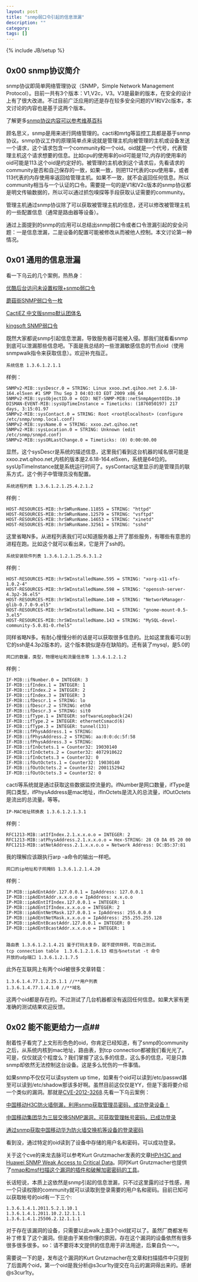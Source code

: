 ```yaml
---
layout: post
title: "snmp弱口令引起的信息泄漏"
description: ""
category: 
tags: []
---
```

{% include JB/setup %}

## 0x00 snmp协议简介 ##

snmp协议即简单网络管理协议（SNMP，Simple Network Management Protocol）。目前一共有3个版本：V1,V2c，V3。V3是最新的版本，在安全的设计上有了很大改进。不过目前广泛应用的还是存在较多安全问题的V1和V2c版本，本文讨论的内容也是基于这两个版本。

了解更多[snmp协议内容可以参考维基百科](http://zh.wikipedia.org/wiki/SNMP)

顾名思义，snmp是用来进行网络管理的。cacti和mrtg等监控工具都是基于snmp协议。snmp协议工作的原理简单点来说就是管理主机向被管理的主机或设备发送一个请求，这个请求包含一个community和一个oid。oid就是一个代号，代表管理主机这个请求想要的信息。比如cpu的使用率的oid可能是112,内存的使用率的oid可能是113.这个oid是约定好的。被管理的主机收到这个请求后，先看请求的community是否和自己保存的一致，如果一致，则把112代表的cpu使用率，或者113代表的内存使用率返回给管理主机。如果不一致，就不会返回任何信息。所以community相当与一个认证的口令。需要提一句的是V1和V2c版本的snmp协议都是明文传输数据的，所以可以通过抓包嗅探等手段获取认证需要的community。

管理主机通过snmp协议除了可以获取被管理主机的信息，还可以修改被管理主机的一些配置信息（通常是路由器等设备）。

通过上面提到的snmp的应用可以总结出snmp弱口令或者口令泄漏引起的安全问题：一是信息泄漏，二是设备的配置可能被修改从而被他人控制。本文讨论第一种情况。

## 0x01 通用的信息泄漏 ##

看一下乌云的几个案例，热热身：

[优酷后台访问未设置权限+snmp弱口令](http://www.wooyun.org/bugs/wooyun-2010-06953)

[蘑菇街SNMP弱口令一枚](http://www.wooyun.org/bugs/wooyun-2010-015165)

[CactiEZ 中文版snmp默认团体名](http://www.wooyun.org/bugs/wooyun-2010-07862)

[kingsoft SNMP弱口令](http://www.wooyun.org/bugs/wooyun-2010-03488)

既然大家都说snmp引起信息泄漏，导致服务器可能被入侵。那我们就看看snmp到底可以泄漏那些信息吧。下面是我总结的一些泄漏敏感信息的节点oid（使用snmpwalk指令来获取信息）。欢迎补充指正。

	系统信息 1.3.6.1.2.1.1

样例：

	SNMPv2-MIB::sysDescr.0 = STRING: Linux xxoo.zwt.qihoo.net 2.6.18-164.el5xen #1 SMP Thu Sep 3 04:03:03 EDT 2009 x86_64
	SNMPv2-MIB::sysObjectID.0 = OID: NET-SNMP-MIB::netSnmpAgentOIDs.10
	DISMAN-EVENT-MIB::sysUpTimeInstance = Timeticks: (1876050197) 217 days, 3:15:01.97
	SNMPv2-MIB::sysContact.0 = STRING: Root <root@localhost> (configure /etc/snmp/snmp.local.conf)
	SNMPv2-MIB::sysName.0 = STRING: xxoo.zwt.qihoo.net
	SNMPv2-MIB::sysLocation.0 = STRING: Unknown (edit /etc/snmp/snmpd.conf)
	SNMPv2-MIB::sysORLastChange.0 = Timeticks: (0) 0:00:00.00

显然，这个sysDescr是系统的描述信息，这里我们看到这台机器的域名很可能是xxoo.zwt.qihoo.net,内核的版本是2.6.18-164.el5xen，系统是64位的。sysUpTimeInstance就是系统运行时间了。sysContact这里显示的是管理员的联系方式，这个例子中管理员没有配置。

	系统进程列表 1.3.6.1.2.1.25.4.2.1.2

样例：

	HOST-RESOURCES-MIB::hrSWRunName.11855 = STRING: "httpd"
	HOST-RESOURCES-MIB::hrSWRunName.12579 = STRING: "vsftpd"
	HOST-RESOURCES-MIB::hrSWRunName.14653 = STRING: "xinetd"
	HOST-RESOURCES-MIB::hrSWRunName.32561 = STRING: "sshd"

这里省略N多。从进程列表我们可以知道服务器上开了那些服务，有哪些有意思的进程在跑。比如这个就可以看出来，它是开了ssh的。

	系统安装软件列表 1.3.6.1.2.1.25.6.3.1.2

样例：

	HOST-RESOURCES-MIB::hrSWInstalledName.595 = STRING: "xorg-x11-xfs-1.0.2-4"
	HOST-RESOURCES-MIB::hrSWInstalledName.598 = STRING: "openssh-server-4.3p2-36.el5"
	HOST-RESOURCES-MIB::hrSWInstalledName.140 = STRING: "NetworkManager-glib-0.7.0-9.el5"
	HOST-RESOURCES-MIB::hrSWInstalledName.141 = STRING: "gnome-mount-0.5-3.el5"
	HOST-RESOURCES-MIB::hrSWInstalledName.143 = STRING: "MySQL-devel-community-5.0.81-0.rhel5"

同样省略N多。有耐心慢慢分析的话是可以获取很多信息的。比如这里我看可以到它的ssh是4.3p2版本的，这个版本貌似是存在缺陷的。还有装了mysql，是5.0的

	网口的数量，类型，物理地址和流量信息等 1.3.6.1.2.1.2

样例：

	IF-MIB::ifNumber.0 = INTEGER: 3
	IF-MIB::ifIndex.1 = INTEGER: 1
	IF-MIB::ifIndex.2 = INTEGER: 2
	IF-MIB::ifIndex.3 = INTEGER: 3
	IF-MIB::ifDescr.1 = STRING: lo
	IF-MIB::ifDescr.2 = STRING: eth0
	IF-MIB::ifDescr.3 = STRING: sit0
	IF-MIB::ifType.1 = INTEGER: softwareLoopback(24)
	IF-MIB::ifType.2 = INTEGER: ethernetCsmacd(6)
	IF-MIB::ifType.3 = INTEGER: tunnel(131)
	IF-MIB::ifPhysAddress.1 = STRING: 
	IF-MIB::ifPhysAddress.2 = STRING: aa:0:0:dc:5f:58
	IF-MIB::ifPhysAddress.3 = STRING: 
	IF-MIB::ifInOctets.1 = Counter32: 19030140
	IF-MIB::ifInOctets.2 = Counter32: 4072910622
	IF-MIB::ifInOctets.3 = Counter32: 0
	IF-MIB::ifOutOctets.1 = Counter32: 19030140
	IF-MIB::ifOutOctets.2 = Counter32: 2001152942
	IF-MIB::ifOutOctets.3 = Counter32: 0

cacti等系统就是通过获取这些数据监控流量的。ifNumber是网口数量，ifType是网口类型，ifPhysAddress是mac地址，ifInOctets是流入的总流量，ifOutOctets是流出的总流量。等等。

	IP-MAC地址转换表 1.3.6.1.2.1.3.1

样例：

	RFC1213-MIB::atIfIndex.2.1.x.x.o.o = INTEGER: 2
	RFC1213-MIB::atPhysAddress.2.1.x.x.o.o = Hex-STRING: 28 C0 DA 05 20 00 
	RFC1213-MIB::atNetAddress.2.1.x.x.o.o = Network Address: DC:B5:37:81

我的理解应该跟执行arp -a命令的输出一样吧。

	网口的ip地址和子网掩码 1.3.6.1.2.1.4.20

样例：

	IP-MIB::ipAdEntAddr.127.0.0.1 = IpAddress: 127.0.0.1
	IP-MIB::ipAdEntAddr.x.x.o.o = IpAddress: x.x.o.o
	IP-MIB::ipAdEntIfIndex.127.0.0.1 = INTEGER: 1
	IP-MIB::ipAdEntIfIndex.x.x.o.o = INTEGER: 2
	IP-MIB::ipAdEntNetMask.127.0.0.1 = IpAddress: 255.0.0.0
	IP-MIB::ipAdEntNetMask.x.x.o.o = IpAddress: 255.255.255.128
	IP-MIB::ipAdEntBcastAddr.127.0.0.1 = INTEGER: 0
	IP-MIB::ipAdEntBcastAddr.x.x.o.o = INTEGER: 1


	路由表 1.3.6.1.2.1.4.21 鉴于打码太复杂，就不提供样例，可自己测试。
	tcp connection table  1.3.6.1.2.1.6.13 相当与netstat -t 命令
	开放的udp端口 1.3.6.1.2.1.7.5


此外在互联网上有两个oid被很多文章转载：

	1.3.6.1.4.77.1.2.25.1.1 //**用户列表
	1.3.6.1.4.77.1.4.1.0 //**域名

这两个oid都是存在的。不过测试了几台机器都没有返回任何信息。如果大家有更准确的测试结果欢迎反馈。

## 0x02  能不能更给力一点##

耐着性子看完了上文形形色色的oid，你肯定已经知道，有了snmp的community之后，从系统内核到mac地址，路由表，到tcp connection都被我们看光光了。可是，仅仅就这个程度么？我们掌握了这么多的信息，这么多的信息，可是只靠snmp却依然无法控制这台设备。这是多么忧伤的一件事情。

如果snmp不仅仅可以读system up time，如果有个oid可以读到/etc/passwd甚至可以读到/etc/shadow那该多好啊。虽然目前这仅仅是YY，但是下面将要介绍一个类似的漏洞。那就是[CVE-2012-3268](http://cve.mitre.org/cgi-bin/cvename.cgi?name=CVE-2012-3268).先看一下乌云案例：

[中国移动H3C防火墙侧漏，利用snmp获取管理员密码，成功登录设备！](http://www.wooyun.org/bugs/wooyun-2013-021877)

[中国移动集团华为三层交换SNMP漏洞，可获取管理帐号密码，已成功登录](http://www.wooyun.org/bugs/wooyun-2013-021964)

[通过snmp获取中国移动华为防火墙交换机等设备的登录密码](http://www.wooyun.org/bugs/wooyun-2010-032312)

看到没，通过特定的oid读到了设备中存储的用户名和密码，可以成功登录。

关于这个cve的来龙去脉可以参考Kurt Grutzmacher发表的文章[HP/H3C and Huawei SNMP Weak Access to Critical Data](http://grutztopia.jingojango.net/2012/10/hph3c-and-huawei-snmp-weak-access-to.html)。同时Kurt Grutzmacher也提供了[nmap和msf扫描这个漏洞的插件和破解加密密码的工具](https://github.com/grutz/h3c-pt-tools)。

长话短说，本质上这依然是snmp引起的信息泄漏，只不过这里露的过于性感，用一个只读权限的community就可以读取到登录需要的用户名和密码。目前已知可以获取帐号的oid有一下三个:

	1.3.6.1.4.1.2011.5.2.1.10.1
	1.3.6.1.4.1.2011.10.2.12.1.1.1
	1.3.6.1.4.1.25506.2.12.1.1.1

对于存在该漏洞的设备，只需要以此walk上面3个oid就可以了。虽然厂商都发布补丁修复了这个漏洞。但是由于某些你懂的原因，存在这个漏洞的设备依然有很多很多很多很多。so：请不要将本文提供的信息用于非法用途，后果自负～～。

需要说一下的是，发布这个漏洞的Kurt Grutzmacher在文章和扫描插件中只提到了后面两个oid，第一个oid是我分析@s3cur1ty提交在乌云的漏洞得出来的。感谢@s3cur1ty。


